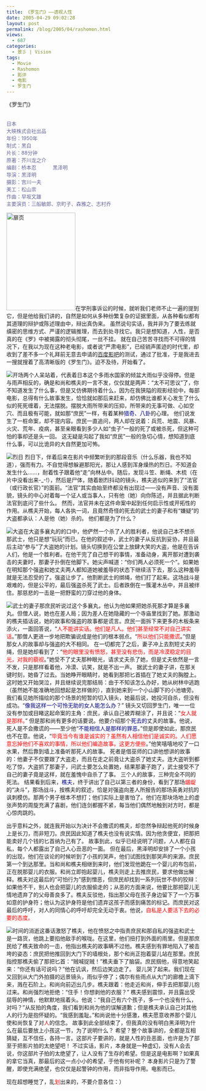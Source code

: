 ```yaml
---
title: 《罗生门》——透视人性
date: 2005-04-29 09:02:28
layout: post
permalink: /blog/2005/04/rashomon.html
views:
  - 687
categories:
  - 景彡 | Vision
tags:
  - Movie
  - Rashomon
  - 影评
  - 电影
  - 罗生门
---
```

《罗生门》  
<span style="font-size: 85%; color: #666699"><br /> <font size="2"><br /> 日本<br /> 大映株式会社出品<br /> 年份：1950年<br /> 制式：黑白<br /> 片长：88分钟<br /> 原著：芥川龙之介<br /> 编剧：桥本忍 　　　黑泽明<br /> 导演：黑泽明<br /> 摄影：宫川一夫<br /> 美工：松山崇<br /> 作曲：早坂文雄<br /> 主要演员：三船敏郎、京町子、森雅之、志村乔</font></span>

<img title="扉页" class="alignright" height="255" alt="扉页" src="http://junnie.3322.org/images/zhu8.net/rashomon-1.jpg" width="180" />在学刑事诉讼的时候，就听我们老师不止一遍的提到它，但是他给我们讲的，自然是如何从多种纷繁复杂的证据里面，从各种看似都有其道理的辩护或陈述理由中，辩出真伪来。 虽然说句实话，我并非为了要去练就缜密的思维方式、严谨的逻辑推理，而去到处寻找它。我只是想知道，人性，是否真的在《罗》中被揭露的彻头彻尾，一丝不挂。 就在自己苦苦寻找而不可得的情况下，在我以为现在这种老电影，或者说“严肃电影”，已经销声匿迹的时代里，却收到了差不多一个礼拜前无意去申请的<a href="http://movie.baidu.com/" target="_blank">百度影吧</a>的测试，通过了批准，于是我进去一搜就搜着了高清晰版的《罗生门》。迫不及待，开始看了。

<!--more-->

<img title="开场" class="alignleft" src="http://junnie.3322.org/images/zhu8.net/rashomon-2.jpg" />两个人呆站着，代表着日本这个多雨水国家的倾盆大雨似乎没得停。但是与雨声相反的，确是和尚和樵夫的一言不发，仅仅就是两声：“太不可思议”了，你不知道发生了什么事，但是又仿佛期待着什么，因为在我狭隘的观影经验中，每部电影，总得有什么故事发生，恰恰就如那后来赶来，却仿佛比谁都关心发生了什么似的死死缠着，无法摆脱。摆脱大雨所带来的压抑，所带来的无事可做、心如空穴、而且极有可能，就如那“庶民”一样，有着某种<span style="color: navy">猎奇、八卦</span>的心理。 他们说发生了一桩命案，却不提内容。庶民一直追问，两人却在说着：兵荒、地震、风暴、火灾、荒年、疫病，甚至亲眼看到多少人如“虫子”一般的死了或被杀死，但这种可怕的事却还是头一回。 这无疑是沟起了我如“庶民”一般的急切心情，想知道到底什么事，可以比诡异的大自然更加可怖。

<img title="烈日" class="alignleft" src="http://junnie.3322.org/images/zhu8.net/rashomon-3.jpg" /> 烈日下，伴着后来在影片中频繁听到的那段音乐（什么乐器，我也不知道），强而有力。不自觉得想躲避那阳光，那让人感到浑身燥热的烈日。不知道会发生什么……，耐着性子跟着他“走”向林丛中。随后，发现斗笠、断绳、木梳（在片中没看出来-_-!），然后是尸体，随着剧烈抖动的镜头，樵夫逃似的来到了“法官（或行政长官）”的面前。“法官”其实由始至终都没有出现过——没有声音、没有面貌，镜头的中心对着每一个证人或当事人，只有他（她）向你陈述，并且据此判断法官到底问了些什么。 然而，法官并未在这件命案中起到任何启示性或开拓性的作用。从樵夫开始，每人各执一词，且竟然奇怪的死去的武士的妻子和有“嫌疑”的大盗都承认：人是他（她）杀的。 他们都是为了什么？

<img title="大盗" class="alignleft" src="http://junnie.3322.org/images/zhu8.net/rashomon-4.jpg" />在大盗多襄丸的的口中，他俨然一个杀了人的胜利者，他说自己本不想杀那武士，他只是想“玩玩”而已。在他的叙述中，武士的妻子从反抗到妥协，并且最后主动“参与”了大盗她的计划。镜头切换到在公堂上放肆大笑的大盗，他是在告诉人们，他是一个胜利者。在他干完了自己想干的事情，准备动身，离开那对遭到袭击的夫妻时，那妻子扑倒在他脚下。她尖声喊道：“你们两人必须死一个”。如果她在明知那个强盗和她丈夫两人都知道她被羞辱的状态下继续活下去，那么这种羞辱就是无法忍受的了。强盗让步了。他割断武士的绑绳，他们打了起来。这场战斗是艰难的，但是公平的，最后强盗杀死了武士。后者跌倒在一簇灌木丛中，并且被绊住。那慈悲的一击是一把野蛮的刀穿过他的身体。

<img title="武士的妻子" class="alignleft" src="http://junnie.3322.org/images/zhu8.net/rashomon-5.jpg" />那庶民听说过这个多襄丸，他认为他如果把她杀死那才算是多襄丸。但僧人说，她也在差人局；因为差人在她隐藏的一个寺庙里找到了她。那激动的樵夫插话说，她的故事和强盗的故事都是谎言。庶民一面拆下来更多的木板条来添火，一面回答说，“<span style="color: red">人不能讲实话。他们是凡人。他们甚至经常不对自己讲实话</span>。”那僧人更进一步地把欺骗说成是他们的根本弱点。“<span style="color: red">所以他们只能撒谎</span>。”但是那女人的故事却与强盗的大不相同。 在一切都完了之后，妻子冲上去割短丈夫的绳，但是她却看到了：“<span style="color: red">他的眼里没有愤怒，甚至没有悲伤，而是冷漠稳定的目光，对我的藐视</span>。”她受不了丈夫那种眼光，请求丈夫杀了她，但是丈夫依然是一言不发，只是那样看着他，冷漠、讥笑，就是不出一声。 据武士的妻子讲，在那关键时刻，她昏了过去。当她睁开眼睛时，她看到那把匕首插在了她丈夫的胸膛上。这时她又开始哭泣，并且继续说完那结局：由于不知该怎么办好，她从树林中逃跑（虽然她不能准确地回想起是怎样做的），直到她来到一个小山脚下的小池塘旁。我们看见她所描绘的那个场景的短暂的切入镜头，她最后说，她投河自杀，但没有成功。“<span style="color: navy">像我这样一个可怜无助的女人能怎么办</span>？” 镜头又切回罗生门，唯一一位没有参加或目睹这起命案的主角：庶民，承认自己被弄糊涂了，并且说：“<span style="color: red">女人就是那样。</span>” 但是那和尚有更多的话要说。他要介绍那个<span style="color: navy">死去的</span>丈夫的故事。他说，死人是不会撒谎的——至少他“<span style="color: navy">不能相信人是那样的罪恶</span>。”但是即使如此，那庶民也不在意。他说，“<span style="color: red">毕竟当今有谁是诚实的？虽然有人相信他们是诚实的。人们愿意忘掉他们不喜欢的事情，所以他们编造故事。这更方便些</span>。”他笑嘻嘻地咬了一口水果，然后靠到墙上准备听那死人的故事。 死者是借巫师的口讲他想讲的故事的：他妻子不仅要跟了大盗走，而且在走之前竟让大盗杀了她丈夫。连大盗听到都吃了惊，大盗抓了那妻子，问武士要怎么处置她，结果那妻子跑了，武士接受不了自己的妻子竟是这样，就在羞愧中自杀了了事。 三个人的故事，三种完全不同的死法。 结果看到后来，<span style="color: navy">樵夫</span>，终于讲出了自己以第三者的身份，看到了那场<span style="color: red">龌龊</span>的“决斗”，那场战斗，按樵夫的叙述，恰是对强盗向差人所报告的那场英勇对抗的讽刺模仿。那两个男子根本不想打；他们实际上是害怕了。他们在那块场地上的虚张声势的周旋充满了喜剧，他们连剑都握不紧，每当他们偶然地触到对方时，都是心惊肉跳的。 

出乎意料之外，就连我开始以为决计不会撒谎的樵夫，却忽然争辩起他死的时候身上是长刀，而非短刀。庶民因此知道了樵夫也没有说实情。因为他贪便宜，把那把能卖好几个钱的匕首纳为己有了。 故事到此，似乎已经说明了问题，人人都在自私，每个人都露出了自己人心丑恶的一面。 但在最后，黑泽明却安排了一个小孩的出现，他们在谈论的时候听到了小孩的哭声，他们试图找到那哭声的来源。庶民第一个到达那里。当和尚和樵夫相继到来时，他们发现他跪在一个婴儿的布包前，正在脱那婴儿的衣服。和尚立即抱起婴儿，樵夫则走上去推庶民，要求他做出解释。樵夫对这最后的“可怕行为”感到憎恶，但庶民却找到一系列玩世不恭的狡辩：如果他不干，别人也会把婴儿的衣服偷走的；从恶的方面来说，他要比那把婴儿无情地遗弃了的父母善良多了。樵夫反驳他，指出那父母在孩子身边留下了一个万事如意的护身符；他认为这护身符是他们遗弃这孩子而感到痛苦的标记。而庶民对这最后的呼吁，对人的同情心的呼吁却完全无动于衷。他说，<span style="color: red">自私是人要活下去的必要的态度。</span>

<img title="时间的消逝" class="alignleft" src="http://junnie.3322.org/images/zhu8.net/rashomon-6.jpg" />这番话激怒了樵夫，他在愤怒之中指责庶民和那自私的强盗和武士是一路货，他跳上要掐他敌手的喉咙。在这里，他们扭打到外面的雨里。但是那庶民给了樵夫致命的一击，他指出樵夫的故事瞒不过他。樵夫感到有罪地陷入了被击垮的姿态：庶民把他推回到大门下的墙根处，那个和尚正抱着婴儿站在那里。庶民指控那樵夫偷了那把匕首：“贼喊捉贼！”樵夫垂下了脑袋。庶民掴他，得意地笑起来：“你还有话可说吗？”他在讥讽，然后边笑边走了。 婴儿哭了起来。我们现在又回到从大门外拍摄的远景镜头，雨似乎停了；偶尔有些雨点从大门的廊檐上滴下来，溅在石阶上。和尚向前迈出几步。樵夫跟着：他走近和尚，伸手去把那婴儿抱过来。和尚强烈地拒绝：“住手！你想剥他的衣服？” 樵夫感到震惊，并且露出受屈辱的神情，他默默地摇着头。他说：“我自己有六个孩子，多一个也没有什么，对吗？”从反拍的角度，我们看到和尚为他的误解道歉；但是樵夫承认自己对其他人的行为是抱怀疑的。“我感到羞耻。”和尚说他十分感激，樵夫愿意收养那个婴儿使和尚恢复了对<span style="color: red">人</span>的信念。 故事到此全部结束了，但我真的没有明白黑泽明为什么在最后要放上小孩这一节，为了说明什么？ 希望？整个故事讲的，全都是互相猜疑，互不信任，各持一言。这部片子要讲的，就是人性的丑恶面，也许是为了部至于把影片拍的太绝望吧！ 不过实话，影片，本身就是一种虚幻，没有人会去说，你这部片子拍的太绝望了，让人没有了生存的希望。但是这是电影啊？如果真的拿它当真，那最后的这一点小小的希望，于他有何补呢？ 本身影片只是为了警醒，即使充满绝望，也仅仅是起警钟的作用，而非指导作用。电影而已。

现在超想睡觉了，乱<span style="color: red">划</span>出来的，不要介意各位：）